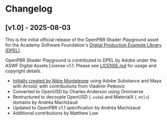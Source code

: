 # Changelog

## [v1.0] - 2025-08-03

This is the initial official release of the OpenPBR Shader Playground asset for the Academy Software Foundation's [Digital Production Example Library (DPEL)](http://dpel.aswf.io/openpbr-shader-playground).

OpenPBR Shader Playground is contributed to DPEL by Adobe under the ASWF Digital Assets License v1.1. Please see [LICENSE.md](LICENSE.md) for usage and copyright details.

* [Initially created by Nikie Monteleone](https://www.artstation.com/artwork/DvW5gA) using Adobe Substance and Maya with Arnold, with contributions from Vladimir Petkovic
* Converted to OpenUSD by Charles Anderson using Omniverse
* Restructured to decouple OpenUSD (`.usda`) and MaterialX (`.mtlx`) domains by Andréa Machizaud
* Updated to OpenPBR v1.1 specification by Andréa Machizaud
* Additional contributions by Matthew Low 
